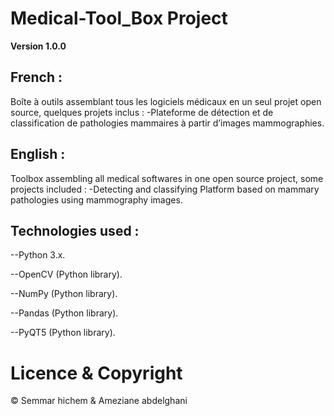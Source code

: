 # Medical-Tool_Box Project

**Version 1.0.0**

## French :
Boîte à outils assemblant tous les logiciels médicaux en un seul projet open source, quelques projets inclus :
-Plateforme de détection et de classification de pathologies mammaires à partir
d’images mammographies. 

## English : 
Toolbox assembling all medical softwares in one open source project, some projects included : 
-Detecting and classifying Platform based on mammary pathologies using mammography images.

## Technologies used : 

--Python 3.x.

--OpenCV (Python library).

--NumPy (Python library).

--Pandas (Python library).

--PyQT5 (Python library).

# Licence & Copyright

© Semmar hichem & Ameziane abdelghani

